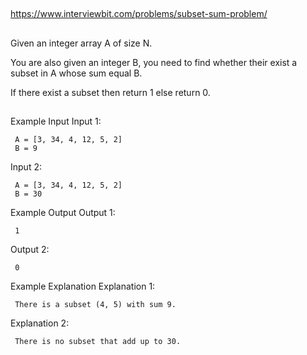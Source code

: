 ##

https://www.interviewbit.com/problems/subset-sum-problem/

##

Given an integer array A  of size N.

You are also given an integer B, you need to find whether their exist a subset in A whose sum equal B.

If there exist a subset then return 1 else return 0.

##

Example Input
Input 1:
```
 A = [3, 34, 4, 12, 5, 2]
 B = 9
```
Input 2:
```
 A = [3, 34, 4, 12, 5, 2]
 B = 30
```

Example Output
Output 1:
```
 1
```
Output 2:
```
 0
```

Example Explanation
Explanation 1:
```
 There is a subset (4, 5) with sum 9.
```
Explanation 2:
```
 There is no subset that add up to 30.
```